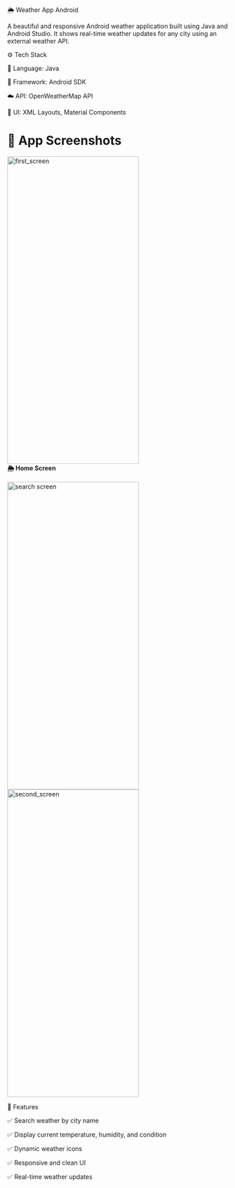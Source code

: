 🌦️ Weather App Android

A beautiful and responsive Android weather application built using Java and Android Studio.
It shows real-time weather updates for any city using an external weather API.

⚙️ Tech Stack

🧩 Language: Java

🧱 Framework: Android SDK

☁️ API: OpenWeatherMap API

🎨 UI: XML Layouts, Material Components

# 📸 App Screenshots

<img width="300" height="700" alt="first_screen" src="https://github.com/user-attachments/assets/61a01d0a-01b6-4221-8dbd-44d1d17e77a4" />
<br/><b>🌦️ Home Screen</b>
<br/><br/>

<img width="300" height="700" alt="search screen" src="https://github.com/user-attachments/assets/d3bde4b2-dfe6-4894-982c-8d0c12f7a937" />


<img width="300" height="700" alt="second_screen" src="https://github.com/user-attachments/assets/3c282b71-61ca-4868-a0bc-20d1029e4409" />

🚀 Features

✅ Search weather by city name

✅ Display current temperature, humidity, and condition

✅ Dynamic weather icons

✅ Responsive and clean UI

✅ Real-time weather updates
